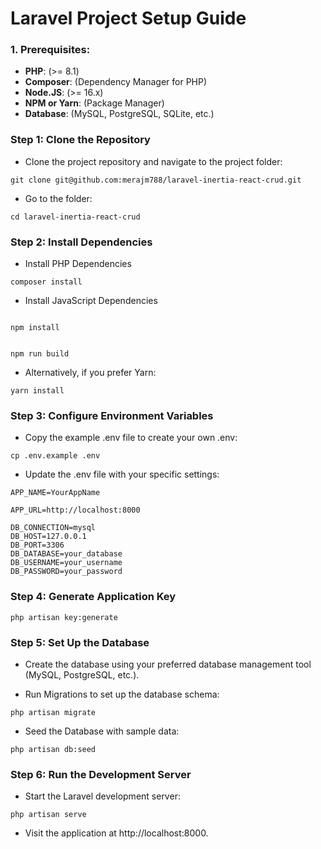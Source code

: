 # Laravel Project Setup Guide


### 1. Prerequisites:

* **PHP**: (>= 8.1)
* **Composer**: (Dependency Manager for PHP)
* **Node.JS**: (>= 16.x)
* **NPM or Yarn**: (Package Manager)
* **Database**: (MySQL, PostgreSQL, SQLite, etc.)

### Step 1: Clone the Repository

* Clone the project repository and navigate to the project folder:
```
git clone git@github.com:merajm788/laravel-inertia-react-crud.git
```

* Go to the folder:
```
cd laravel-inertia-react-crud
```


### Step 2: Install Dependencies
* Install PHP Dependencies

```
composer install
```

* Install JavaScript Dependencies
```

npm install
```
```

npm run build
```
* Alternatively, if you prefer Yarn:
```
yarn install
```

### Step 3: Configure Environment Variables
* Copy the example .env file to create your own .env:

```
cp .env.example .env
```

* Update the .env file with your specific settings:

```
APP_NAME=YourAppName

APP_URL=http://localhost:8000

DB_CONNECTION=mysql
DB_HOST=127.0.0.1
DB_PORT=3306
DB_DATABASE=your_database
DB_USERNAME=your_username
DB_PASSWORD=your_password
```

### Step 4: Generate Application Key

```
php artisan key:generate
```

### Step 5: Set Up the Database

* Create the database using your preferred database management tool (MySQL, PostgreSQL, etc.).

* Run Migrations to set up the database schema:

```
php artisan migrate
```
* Seed the Database with sample data:

```
php artisan db:seed
```

### Step 6: Run the Development Server
* Start the Laravel development server:

```
php artisan serve
```
* Visit the application at http://localhost:8000.
